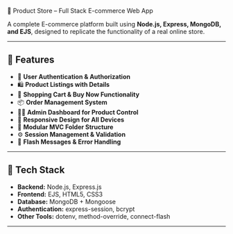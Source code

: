 🛒 Product Store – Full Stack E-commerce Web App

A complete E-commerce platform built using **Node.js, Express, MongoDB, and EJS**, designed to replicate the functionality of a real online store.

---

## 🚀 Features

- 🔐 **User Authentication & Authorization**
- 🛍️ **Product Listings with Details**
- 🛒 **Shopping Cart & Buy Now Functionality**
- 📦 **Order Management System**
- 🧑‍💼 **Admin Dashboard for Product Control**
- 📱 **Responsive Design for All Devices**
- 📂 **Modular MVC Folder Structure**
- ⚙️ **Session Management & Validation**
- 💬 **Flash Messages & Error Handling**

---

## 🧱 Tech Stack

- **Backend:** Node.js, Express.js
- **Frontend:** EJS, HTML5, CSS3
- **Database:** MongoDB + Mongoose
- **Authentication:** express-session, bcrypt
- **Other Tools:** dotenv, method-override, connect-flash

---
